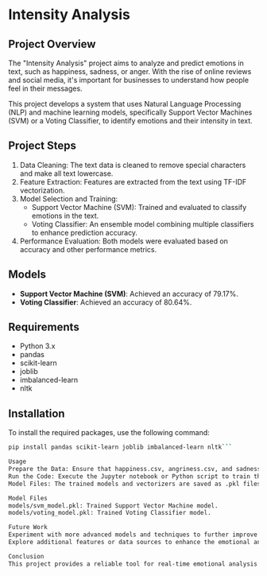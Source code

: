 # Intensity Analysis

## Project Overview

The "Intensity Analysis" project aims to analyze and predict emotions in text, such as happiness, sadness, or anger. With the rise of online reviews and social media, it's important for businesses to understand how people feel in their messages.

This project develops a system that uses Natural Language Processing (NLP) and machine learning models, specifically Support Vector Machines (SVM) or a Voting Classifier, to identify emotions and their intensity in text.

## Project Steps

1. Data Cleaning: The text data is cleaned to remove special characters and make all text lowercase.
2. Feature Extraction: Features are extracted from the text using TF-IDF vectorization.
3. Model Selection and Training:
   - Support Vector Machine (SVM): Trained and evaluated to classify emotions in the text.
   - Voting Classifier: An ensemble model combining multiple classifiers to enhance prediction accuracy.
4. Performance Evaluation: Both models were evaluated based on accuracy and other performance metrics.

## Models

- **Support Vector Machine (SVM)**: Achieved an accuracy of 79.17%.
- **Voting Classifier**: Achieved an accuracy of 80.64%.

## Requirements

- Python 3.x
- pandas
- scikit-learn
- joblib
- imbalanced-learn
- nltk

## Installation

To install the required packages, use the following command:

```bash
pip install pandas scikit-learn joblib imbalanced-learn nltk```

Usage
Prepare the Data: Ensure that happiness.csv, angriness.csv, and sadness.csv are in the same directory as the code.
Run the Code: Execute the Jupyter notebook or Python script to train the models and evaluate their performance.
Model Files: The trained models and vectorizers are saved as .pkl files in the models directory.

Model Files
models/svm_model.pkl: Trained Support Vector Machine model.
models/voting_model.pkl: Trained Voting Classifier model.

Future Work
Experiment with more advanced models and techniques to further improve accuracy.
Explore additional features or data sources to enhance the emotional analysis.

Conclusion
This project provides a reliable tool for real-time emotional analysis of text, leveraging advanced NLP and machine learning techniques to deliver accurate predictions of emotions.
